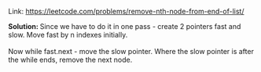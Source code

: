 Link: https://leetcode.com/problems/remove-nth-node-from-end-of-list/

<b>Solution: </b>Since we have to do it in one pass - create 2 pointers fast and slow. Move fast by n indexes initially. <br/><br/>Now while fast.next - move the slow pointer. Where the slow pointer is after the while ends, remove the next node.
